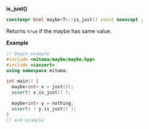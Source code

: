 **is_just()**

```cpp
constexpr bool maybe<T>::is_just() const noexcept ;
```

Returns `true` if the maybe has same value.

**Example**

```cpp
// begin example
#include <mitama/maybe/maybe.hpp>
#include <cassert>
using namespace mitama;

int main() {
  maybe<int> x = just(2);
  assert( x.is_just() );

  maybe<int> y = nothing;
  assert( ! y.is_just() );
}
// end example
```
